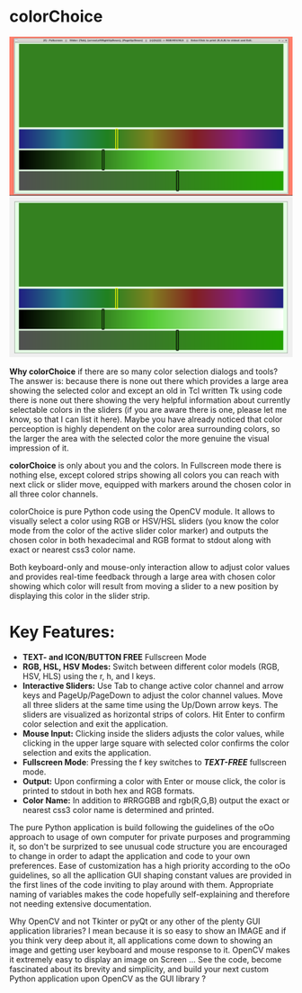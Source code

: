 # colorChoice

![colorChoice Windowed](colorChoiceWindowed.png "May the power of oOo be with you!")
![colorChoice Fullscreen](colorChoiceFullscreen.png "May the power of oOo be with you!")


<b>Why colorChoice</b> if there are so many color selection dialogs and tools? The answer is: because there is none out there which provides a large area showing the selected color and except an old in Tcl written Tk using code there is none out there showing the very helpful information about currently selectable colors in the sliders (if you are aware there is one, please let me know, so that I can list it here). Maybe you have already noticed that color perceoption is highly dependent on the color area surrounding colors, so the larger the area with the selected color the more genuine the visual impression of it. 

<b>colorChoice</b> is only about you and the colors. In Fullscreen mode there is nothing else, except colored strips showing all colors you can reach with next click or slider move, equipped with markers around the chosen color in all three color channels. 

colorChoice is pure Python code using the OpenCV module. It allows to visually select a color using RGB or HSV/HSL sliders (you know the color mode from the color of the active slider color marker) and outputs the chosen color in both hexadecimal and RGB format to stdout along with exact or nearest css3 color name. 

Both keyboard-only and mouse-only interaction allow to adjust color values and provides real-time feedback through a large area with chosen color showing which color will result from moving a slider to a new position by displaying this color in the slider strip.

# Key Features:
<ul><li><b>TEXT- and ICON/BUTTON FREE</b> Fullscreen Mode</li>
</li><li><b>RGB, HSL, HSV Modes:</b> Switch between different color models (RGB, HSV, HLS) using the r, h, and l keys.
</li><li><b>	Interactive Sliders:</b> Use Tab to change active color channel and arrow keys and PageUp/PageDown to adjust the color channel values. Move all three sliders at the same time using the Up/Down arrow keys. The sliders are visualized as horizontal strips of colors. Hit Enter to confirm color selection and exit the application. 
</li><li><b>Mouse Input:</b> Clicking inside the sliders adjusts the color values, while clicking in the upper large square with selected color confirms the color selection and exits the application.
</li><li><b>Fullscreen Mode</b>: Pressing the f key switches to <b><i>TEXT-FREE</i></b> fullscreen mode.
</li><li><b>Output:</b> Upon confirming a color with Enter or mouse click, the color is printed to stdout in both hex and RGB formats.
</li><li><b>Color Name:</b> In addition to #RRGGBB and rgb(R,G,B) output the exact or nearest css3 color name is determined and printed.
</li></ul>

The pure Python application is build following the guidelines of the oOo approach to usage of own computer for private purposes and programming it, so don't be surprized to see unusual code structure you are encouraged to change in order to adapt the application and code to your own preferences. Ease of customization has a high priority according to the oOo guidelines, so all the apllication GUI shaping constant values are provided in the first lines of the code inviting to play around with them. Appropriate naming of variables makes the code hopefully self-explaining  and therefore not needing extensive documentation. 

Why OpenCV and not Tkinter or pyQt or any other of the plenty GUI application libraries? I mean because it is so easy to show an IMAGE and if you think very deep about it, all applications come down to showing an image and getting user keyboard and mouse response to it. OpenCV makes it extremely easy to display an image on Screen ... See the code, become fascinated about its brevity and simplicity, and build your next custom Python application upon OpenCV as the GUI library ?
